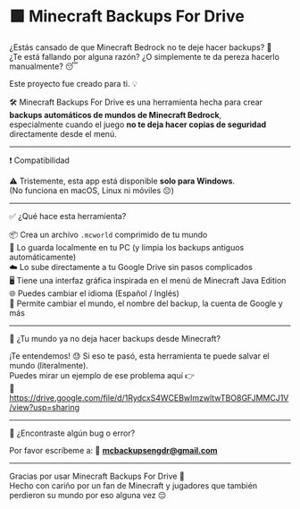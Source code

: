 🟩 Minecraft Backups For Drive
=========================================

¿Estás cansado de que Minecraft Bedrock no te deje hacer backups? 😤  
¿Te está fallando por alguna razón? ¿O simplemente te da pereza hacerlo manualmente? 😴

Este proyecto fue creado para ti. 💡

🛠️ Minecraft Backups For Drive es una herramienta hecha para crear **backups automáticos de mundos de Minecraft Bedrock**,  
especialmente cuando el juego **no te deja hacer copias de seguridad** directamente desde el menú.

---

❗ Compatibilidad

⚠️ Tristemente, esta app está disponible **solo para Windows**.  
(No funciona en macOS, Linux ni móviles 😔)

---

✅ ¿Qué hace esta herramienta?

📦 Crea un archivo `.mcworld` comprimido de tu mundo  
💾 Lo guarda localmente en tu PC (y limpia los backups antiguos automáticamente)  
☁️ Lo sube directamente a tu Google Drive sin pasos complicados  
🖥️ Tiene una interfaz gráfica inspirada en el menú de Minecraft Java Edition  
🌐 Puedes cambiar el idioma (Español / Inglés)  
🎯 Permite cambiar el mundo, el nombre del backup, la cuenta de Google y más

---

🧨 ¿Tu mundo ya no deja hacer backups desde Minecraft?

¡Te entendemos! 😓 Si eso te pasó, esta herramienta te puede salvar el mundo (literalmente).  
Puedes mirar un ejemplo de ese problema aquí 👉  
🔗 https://drive.google.com/file/d/1RydcxS4WCEBwImzwltwTBO8GFJMMCJ1V/view?usp=sharing

---

🐞 ¿Encontraste algún bug o error?

Por favor escríbeme a: 📧 **mcbackupsengdr@gmail.com**

---

Gracias por usar Minecraft Backups For Drive 💚  
Hecho con cariño por un fan de Minecraft y jugadores que también perdieron su mundo por eso alguna vez 😔
